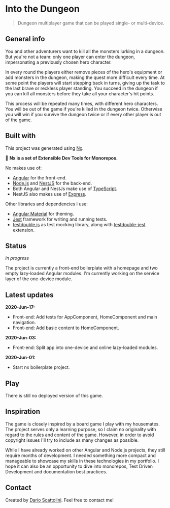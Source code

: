# Into the Dungeon
> Dungeon multiplayer game that can be played single- or multi-device. 

## General info
You and other adventurers want to kill all the monsters lurking in a dungeon. But you're not a team: only one player can enter the dungeon, impersonating a previously chosen hero character. 

In every round the players either remove pieces of the hero's equipment or add monsters in the dungeon, making the quest more difficult every time. At some point the players will start stepping back in turns, giving up the task to the last brave or reckless player standing. You succeed in the dungeon if you can kill all monsters before they take all your character's hit points.

This process will be repeated many times, with different hero characters. You will be out of the game if you're killed in the dungeon twice. Otherwise you will win if you survive the dungeon twice or if every other player is out of the game. 

## Built with
This project was generated using [Nx](https://nx.dev).

🔎 **Nx is a set of Extensible Dev Tools for Monorepos.**

Nx makes use of:
* [Angular](https://angular.io/) for the front-end.
* [Node.js](https://nodejs.org/) and [NestJS](https://nestjs.com/) for the back-end.
* Both Angular and NestJs make use of [TypeScript](https://www.typescriptlang.org/).
* NestJS also makes use of [Express](https://expressjs.com/).

Other libraries and dependencies I use:
* [Angular Material](https://material.angular.io/) for theming.
* [Jest](https://jestjs.io/) framework for writing and running tests.
* [testdouble.js](https://github.com/testdouble/testdouble.js) as test mocking library, along with [testdouble-jest](https://github.com/testdouble/testdouble-jest) extension.

## Status
_in progress_

The project is currently a front-end boilerplate with a homepage and two empty lazy-loaded Angular modules. I'm currently working on the service layer of the one-device module.

## Latest updates
**2020-Jun-17:**

* Front-end: Add tests for AppComponent, HomeComponent and main navigation.
* Front-end: Add basic content to HomeComponent.

**2020-Jun-03:**

* Front-end: Split app into one-device and online lazy-loaded modules.

**2020-Jun-01:**

* Start nx boilerplate project.

## Play
There is still no deployed version of this game.

## Inspiration
The game is closely inspired by a board game I play with my housemates. The project serves only a learning purpose, so I claim no originality with regard to the rules and content of the game. However, in order to avoid copyright issues I'll try to include as many changes as possible.

While I have already worked on other Angular and Node.js projects, they still require months of development. I needed something more compact and manageable to showcase my skills in these technologies in my portfolio. I hope it can also be an opportunity to dive into monorepos, Test Driven Development and documentation best practices.

## Contact
Created by [Darío Scattolini](https://darioscattolini.github.io). Feel free to contact me!